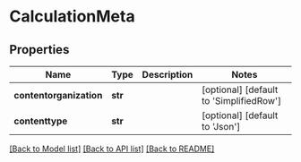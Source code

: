 # CalculationMeta

## Properties
Name | Type | Description | Notes
------------ | ------------- | ------------- | -------------
**contentorganization** | **str** |  | [optional] [default to 'SimplifiedRow']
**contenttype** | **str** |  | [optional] [default to 'Json']

[[Back to Model list]](../README.md#documentation-for-models) [[Back to API list]](../README.md#documentation-for-api-endpoints) [[Back to README]](../README.md)


